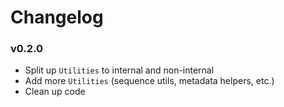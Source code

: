 # Changelog

### v0.2.0

- Split up `Utilities` to internal and non-internal
- Add more `Utilities` (sequence utils, metadata helpers, etc.)
- Clean up code
